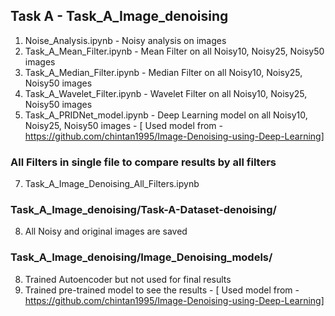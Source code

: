 ## Task A - Task_A_Image_denoising
  1. Noise_Analysis.ipynb        - Noisy analysis on images
  2. Task_A_Mean_Filter.ipynb    - Mean Filter on all Noisy10, Noisy25, Noisy50 images
  3. Task_A_Median_Filter.ipynb  - Median Filter on all Noisy10, Noisy25, Noisy50 images
  4. Task_A_Wavelet_Filter.ipynb - Wavelet Filter on all Noisy10, Noisy25, Noisy50 images
  5. Task_A_PRIDNet_model.ipynb  - Deep Learning model on all Noisy10, Noisy25, Noisy50 images - [ Used model from - https://github.com/chintan1995/Image-Denoising-using-Deep-Learning]
  
###  All Filters in single file to compare results by all filters
  7. Task_A_Image_Denoising_All_Filters.ipynb  
###  Task_A_Image_denoising/Task-A-Dataset-denoising/
  8. All Noisy and original images are saved
###  Task_A_Image_denoising/Image_Denoising_models/
  8. Trained Autoencoder but not used for final results
  9. Trained pre-trained model to see the results - [ Used model from - https://github.com/chintan1995/Image-Denoising-using-Deep-Learning]


